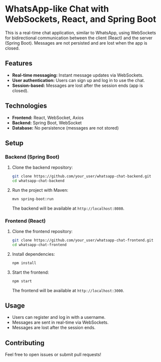 
# WhatsApp-like Chat with WebSockets, React, and Spring Boot

This is a real-time chat application, similar to WhatsApp, using WebSockets for bidirectional communication between the client (React) and the server (Spring Boot). Messages are not persisted and are lost when the app is closed.

## Features

- **Real-time messaging:** Instant message updates via WebSockets.
- **User authentication:** Users can sign up and log in to use the chat.
- **Session-based:** Messages are lost after the session ends (app is closed).
  
## Technologies

- **Frontend:** React, WebSocket, Axios
- **Backend:** Spring Boot, WebSocket
- **Database:** No persistence (messages are not stored)

## Setup

### Backend (Spring Boot)

1. Clone the backend repository:

   ```bash
   git clone https://github.com/your_user/whatsapp-chat-backend.git
   cd whatsapp-chat-backend
   ```

2. Run the project with Maven:

   ```bash
   mvn spring-boot:run
   ```

   The backend will be available at `http://localhost:8080`.

### Frontend (React)

1. Clone the frontend repository:

   ```bash
   git clone https://github.com/your_user/whatsapp-chat-frontend.git
   cd whatsapp-chat-frontend
   ```

2. Install dependencies:

   ```bash
   npm install
   ```

3. Start the frontend:

   ```bash
   npm start
   ```

   The frontend will be available at `http://localhost:3000`.

## Usage

- Users can register and log in with a username.
- Messages are sent in real-time via WebSockets.
- Messages are lost after the session ends.

## Contributing

Feel free to open issues or submit pull requests!

